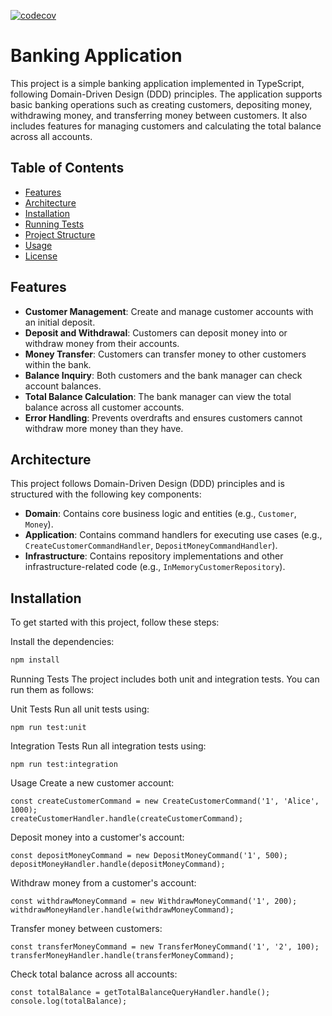 [![codecov](https://codecov.io/github/ralphweng2023/banking-app/graph/badge.svg?token=Wgi1ZjUF82)](https://codecov.io/github/ralphweng2023/banking-app)
# Banking Application

This project is a simple banking application implemented in TypeScript, following Domain-Driven Design (DDD) principles. The application supports basic banking operations such as creating customers, depositing money, withdrawing money, and transferring money between customers. It also includes features for managing customers and calculating the total balance across all accounts.

## Table of Contents

- [Features](#features)
- [Architecture](#architecture)
- [Installation](#installation)
- [Running Tests](#running-tests)
- [Project Structure](#project-structure)
- [Usage](#usage)
- [License](#license)

## Features

- **Customer Management**: Create and manage customer accounts with an initial deposit.
- **Deposit and Withdrawal**: Customers can deposit money into or withdraw money from their accounts.
- **Money Transfer**: Customers can transfer money to other customers within the bank.
- **Balance Inquiry**: Both customers and the bank manager can check account balances.
- **Total Balance Calculation**: The bank manager can view the total balance across all customer accounts.
- **Error Handling**: Prevents overdrafts and ensures customers cannot withdraw more money than they have.

## Architecture

This project follows Domain-Driven Design (DDD) principles and is structured with the following key components:

- **Domain**: Contains core business logic and entities (e.g., `Customer`, `Money`).
- **Application**: Contains command handlers for executing use cases (e.g., `CreateCustomerCommandHandler`, `DepositMoneyCommandHandler`).
- **Infrastructure**: Contains repository implementations and other infrastructure-related code (e.g., `InMemoryCustomerRepository`).

## Installation

To get started with this project, follow these steps:

Install the dependencies:

```bash
npm install
```

Running Tests
The project includes both unit and integration tests. You can run them as follows:

Unit Tests
Run all unit tests using:
```angular2html
npm run test:unit
```
Integration Tests
Run all integration tests using:
```angular2html
npm run test:integration
```

Usage
Create a new customer account:
```angular2html
const createCustomerCommand = new CreateCustomerCommand('1', 'Alice', 1000);
createCustomerHandler.handle(createCustomerCommand);
```
Deposit money into a customer's account:
```angular2html
const depositMoneyCommand = new DepositMoneyCommand('1', 500);
depositMoneyHandler.handle(depositMoneyCommand);
```

Withdraw money from a customer's account:
```angular2html
const withdrawMoneyCommand = new WithdrawMoneyCommand('1', 200);
withdrawMoneyHandler.handle(withdrawMoneyCommand);
```

Transfer money between customers:
```angular2html
const transferMoneyCommand = new TransferMoneyCommand('1', '2', 100);
transferMoneyHandler.handle(transferMoneyCommand);
```

Check total balance across all accounts:
```angular2html
const totalBalance = getTotalBalanceQueryHandler.handle();
console.log(totalBalance);
```

